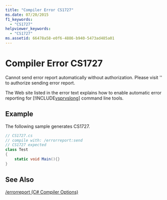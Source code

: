 ```yaml
---
title: "Compiler Error CS1727"
ms.date: 07/20/2015
f1_keywords: 
  - "CS1727"
helpviewer_keywords: 
  - "CS1727"
ms.assetid: 66478a58-e0f6-4886-b940-5473ad485a01
---
```

# Compiler Error CS1727
Cannot send error report automatically without authorization. Please visit '' to authorize sending error report.  
  
 The Web site listed in the error text explains how to enable automatic error reporting for [!INCLUDE[vsprvslong](~/includes/vsprvslong-md.md)] command line tools.  
  
## Example  
 The following sample generates CS1727.  
  
```csharp  
// CS1727.cs  
// compile with: /errorreport:send  
// CS1727 expected  
class Test  
{  
    static void Main(){}  
}  
```  
  
## See Also  
 [/errorreport (C# Compiler Options)](../../csharp/language-reference/compiler-options/errorreport-compiler-option.md)
